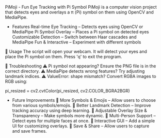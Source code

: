 PiMoji - Fun Eye Tracking with Pi Symbol
PiMoji is a computer vision project that detects eyes and overlays a π (Pi) symbol on them using OpenCV and MediaPipe.

 - Features
 Real-time Eye Tracking – Detects eyes using OpenCV or MediaPipe
 Pi Symbol Overlay – Places a Pi symbol on detected eyes
 Customizable Detection – Switch between Haar cascades and MediaPipe
 Fun & Interactive – Experiment with different symbols

📌 Usage
The script will open your webcam.
It will detect your eyes and place the Pi symbol on them.
Press 'q' to exit the program.

🔧 Troubleshooting
⚠️ Pi symbol not appearing? Ensure the PNG file is in the correct directory.
⚠️ MediaPipe detects wrong features? Try adjusting landmark indices.
⚠️ ValueError: shape mismatch? Convert RGBA images to RGB using:

pi_resized = cv2.cvtColor(pi_resized, cv2.COLOR_BGRA2BGR)

 - Future Improvements
🔹 More Symbols & Emojis – Allow users to choose from various symbols/emojis.
🔹 Better Landmark Detection – Improve tracking accuracy using deep learning.
🔹 Adjustable Overlay Size & Transparency – Make symbols more dynamic.
🔹 Multi-Person Support – Detect eyes for multiple faces at once.
🔹 Interactive GUI – Add a simple UI for customizing overlays.
🔹 Save & Share – Allow users to capture and save frames.
